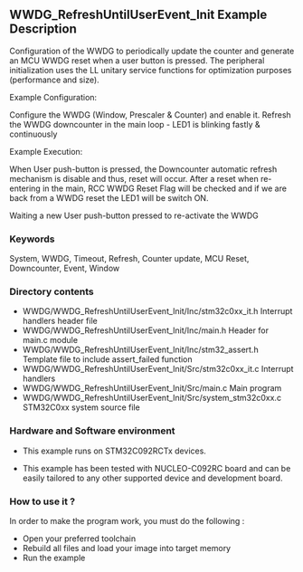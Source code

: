 ## <b>WWDG_RefreshUntilUserEvent_Init Example Description</b>

Configuration of the WWDG to periodically update the counter and
generate an MCU WWDG reset when a user button is pressed. The peripheral initialization
uses the LL unitary service functions for optimization purposes (performance and size).

Example Configuration:

Configure the WWDG (Window, Prescaler & Counter) and enable it.
Refresh the WWDG downcounter in the main loop - LED1 is blinking fastly & continuously

Example Execution:

When User push-button is pressed, the Downcounter automatic refresh mechanism is disable and thus, reset will occur.
After a reset when re-entering in the main, RCC WWDG Reset Flag will be checked and if we are back from a WWDG reset the LED1 will be switch ON.

Waiting a new User push-button pressed to re-activate the WWDG

### <b>Keywords</b>

System, WWDG, Timeout, Refresh, Counter update, MCU Reset, Downcounter, Event, Window

### <b>Directory contents</b>

  - WWDG/WWDG_RefreshUntilUserEvent_Init/Inc/stm32c0xx_it.h          Interrupt handlers header file
  - WWDG/WWDG_RefreshUntilUserEvent_Init/Inc/main.h                  Header for main.c module
  - WWDG/WWDG_RefreshUntilUserEvent_Init/Inc/stm32_assert.h          Template file to include assert_failed function
  - WWDG/WWDG_RefreshUntilUserEvent_Init/Src/stm32c0xx_it.c          Interrupt handlers
  - WWDG/WWDG_RefreshUntilUserEvent_Init/Src/main.c                  Main program
  - WWDG/WWDG_RefreshUntilUserEvent_Init/Src/system_stm32c0xx.c      STM32C0xx system source file

### <b>Hardware and Software environment</b>

  - This example runs on STM32C092RCTx devices.

  - This example has been tested with NUCLEO-C092RC board and can be
    easily tailored to any other supported device and development board.

### <b>How to use it ?</b>

In order to make the program work, you must do the following :

 - Open your preferred toolchain
 - Rebuild all files and load your image into target memory
 - Run the example
